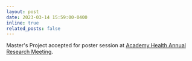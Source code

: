 ```yaml
---
layout: post
date: 2023-03-14 15:59:00-0400
inline: true
related_posts: false
---
```


Master's Project accepted for poster session at [Academy Health Annual Research Meeting](https://academyhealth.org/page/2023-arm-registration).

